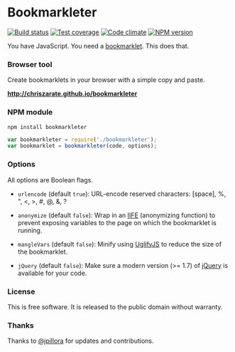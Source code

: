 # Bookmarkleter

[![Build status][build-status]][travis-ci]
[![Test coverage][test-coverage]][code-climate]
[![Code climate][code-climate-gpa]][code-climate]
[![NPM version][npm-version]][fury-io]

You have JavaScript. You need a [bookmarklet][bookmarklet]. This does that.

### Browser tool

Create bookmarklets in your browser with a simple copy and paste.

**http://chriszarate.github.io/bookmarkleter**

### NPM module

```
npm install bookmarkleter
```

```js
var bookmarkleter = require('./bookmarkleter');
var bookmarklet = bookmarkleter(code, options);
```

### Options

All options are Boolean flags.

  * `urlencode` (default `true`): URL-encode reserved characters: \[space\], %,
    ", <, >, #, @, &, ?

  * `anonymize` (default `false`): Wrap in an [IIFE][iife] (anonymizing
    function) to prevent exposing variables to the page on which the
    bookmarklet is running.

  * `mangleVars` (default `false`): Minify using [UglifyJS][uglify] to reduce
    the size of the bookmarklet.

  * `jQuery` (default `false`): Make sure a modern version (>= 1.7) of
    [jQuery][jquery] is available for your code.

### License

This is free software. It is released to the public domain without warranty.

### Thanks

Thanks to [@jpillora][jpillora] for updates and contributions.


[build-status]: https://secure.travis-ci.org/chriszarate/bookmarkleter.svg?branch=master
[travis-ci]: http://travis-ci.org/chriszarate/bookmarkleter
[test-coverage]: https://codeclimate.com/github/chriszarate/bookmarkleter/badges/coverage.svg
[code-climate]: https://codeclimate.com/github/chriszarate/bookmarkleter
[code-climate-gpa]: https://codeclimate.com/github/chriszarate/bookmarkleter/badges/gpa.svg
[npm-version]: https://badge.fury.io/js/bookmarkleter.svg
[fury-io]: http://badge.fury.io/js/bookmarkleter
[bookmarklet]: http://en.wikipedia.org/wiki/Bookmarklet
[iife]: http://en.wikipedia.org/wiki/Immediately-invoked_function_expression
[uglify]: https://github.com/mishoo/UglifyJS
[jquery]: http://jquery.com
[jpillora]: https://github.com/jpillora
